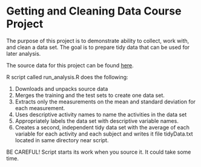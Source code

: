 Getting and Cleaning Data Course Project
==================

The purpose of this project is to demonstrate ability to collect, work with, and clean a data set. The goal is to prepare tidy data that can be used for later analysis.

The source data for this project can be found [here](https://d396qusza40orc.cloudfront.net/getdata%2Fprojectfiles%2FUCI%20HAR%20Dataset.zip).

R script called run_analysis.R does the following:

1. Downloads and unpacks source data
1. Merges the training and the test sets to create one data set.
1. Extracts only the measurements on the mean and standard deviation for each measurement. 
1. Uses descriptive activity names to name the activities in the data set
1. Appropriately labels the data set with descriptive variable names. 
1. Creates a second, independent tidy data set with the average of each variable for each activity and each subject and writes it file tidyData.txt located in same directory near script. 

BE CAREFUL! Script starts its work when you source it. It could take some time.

